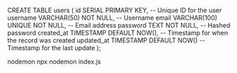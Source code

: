 CREATE TABLE users (
    id SERIAL PRIMARY KEY,             -- Unique ID for the user
    username VARCHAR(50) NOT NULL,     -- Username
    email VARCHAR(100) UNIQUE NOT NULL, -- Email address
    password TEXT NOT NULL,       -- Hashed password
    created_at TIMESTAMP DEFAULT NOW(), -- Timestamp for when the record was created
    updated_at TIMESTAMP DEFAULT NOW()  -- Timestamp for the last update
);

nodemon
npx nodemon index.js


